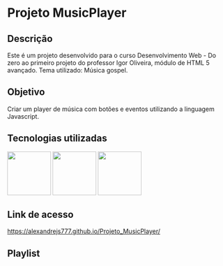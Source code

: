 # Projeto MusicPlayer

<h2>Descrição</h2>

  Este é um projeto desenvolvido para o curso Desenvolvimento Web - Do zero ao primeiro projeto do professor Igor Oliveira, módulo de HTML 5 avançado. Tema utilizado:
  Música gospel.

<h2>Objetivo</h2>

  Criar um player de música com botões e eventos utilizando a linguagem Javascript.

<h2>Tecnologias utilizadas</h2>

  <img width="100px" src="https://user-images.githubusercontent.com/85634326/129466078-52ab8e30-b728-4c3e-99f6-1f11ed42ecd6.png"> <img width="100px" src="https://user-images.githubusercontent.com/85634326/129466080-01002450-b2d7-4a54-a076-92c30b256f6f.png"> <img width="100px" src="https://user-images.githubusercontent.com/85634326/129466286-2b64b448-38b2-4e09-a06a-3eb0b5e5b662.png">
 
<h2>Link de acesso</h2>

  <a href="https://alexandrejs777.github.io/Projeto_MusicPlayer/">https://alexandrejs777.github.io/Projeto_MusicPlayer/</a>
  
<h2>Playlist</h2>


